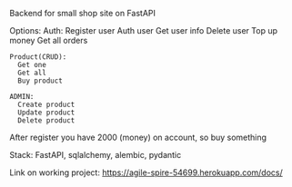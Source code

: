 Backend for small shop site on FastAPI

Options:
    Auth:
      Register user
      Auth user
      Get user info
      Delete user
      Top up money
      Get all orders
  
    Product(CRUD):
      Get one
      Get all
      Buy product
     
    ADMIN:
      Create product
      Update product
      Delete product
      
After register you have 2000 (money) on account, so buy something

Stack: FastAPI, sqlalchemy, alembic, pydantic

Link on working project: https://agile-spire-54699.herokuapp.com/docs/
